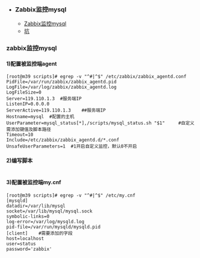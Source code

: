 + ### Zabbix监控mysql
    + [Zabbix监控mysql](#zabbix监控mysql)
    + [坑](#坑)
### zabbix监控mysql

#### 1)配置被监控端agent
```
[root@m39 scripts]# egrep -v "^#|^$" /etc/zabbix/zabbix_agentd.conf 
PidFile=/var/run/zabbix/zabbix_agentd.pid
LogFile=/var/log/zabbix/zabbix_agentd.log
LogFileSize=0
Server=119.110.1.3	#服务端IP
ListenIP=0.0.0.0
ServerActive=119.110.1.3	##服务端IP
Hostname=mysql	#配置的主机
UserParameter=mysql_status[*],/scripts/mysql_status.sh "$1"		#自定义需添加键值及脚本路径
Timeout=10
Include=/etc/zabbix/zabbix_agentd.d/*.conf
UnsafeUserParameters=1 	#1开启自定义监控，默认0不开启
```
#### 2)编写脚本
```

```
#### 3)配置被监控端my.cnf
```
[root@m39 scripts]# egrep -v "^#|^$" /etc/my.cnf
[mysqld]
datadir=/var/lib/mysql
socket=/var/lib/mysql/mysql.sock
symbolic-links=0
log-error=/var/log/mysqld.log
pid-file=/var/run/mysqld/mysqld.pid
[client]	#需要添加的字段
host=localhost
user=status
password='zabbix'
```